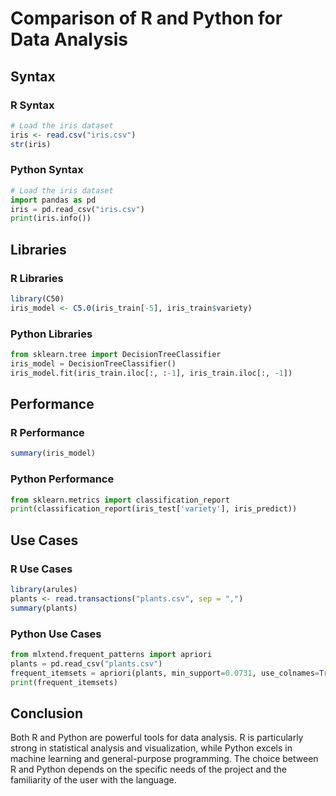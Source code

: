 # Comparison of R and Python for Data Analysis

## Syntax

### R Syntax
```r
# Load the iris dataset
iris <- read.csv("iris.csv")
str(iris)
```

### Python Syntax
```python
# Load the iris dataset
import pandas as pd
iris = pd.read_csv("iris.csv")
print(iris.info())
```

## Libraries

### R Libraries
```r
library(C50)
iris_model <- C5.0(iris_train[-5], iris_train$variety)
```

### Python Libraries
```python
from sklearn.tree import DecisionTreeClassifier
iris_model = DecisionTreeClassifier()
iris_model.fit(iris_train.iloc[:, :-1], iris_train.iloc[:, -1])
```

## Performance

### R Performance
```r
summary(iris_model)
```

### Python Performance
```python
from sklearn.metrics import classification_report
print(classification_report(iris_test['variety'], iris_predict))
```

## Use Cases

### R Use Cases
```r
library(arules)
plants <- read.transactions("plants.csv", sep = ",")
summary(plants)
```

### Python Use Cases
```python
from mlxtend.frequent_patterns import apriori
plants = pd.read_csv("plants.csv")
frequent_itemsets = apriori(plants, min_support=0.0731, use_colnames=True)
print(frequent_itemsets)
```

## Conclusion

Both R and Python are powerful tools for data analysis. R is particularly strong in statistical analysis and visualization, while Python excels in machine learning and general-purpose programming. The choice between R and Python depends on the specific needs of the project and the familiarity of the user with the language.
